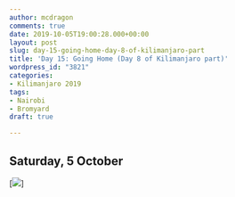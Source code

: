 ```yaml
---
author: mcdragon
comments: true
date: 2019-10-05T19:00:28.000+00:00
layout: post
slug: day-15-going-home-day-8-of-kilimanjaro-part
title: 'Day 15: Going Home (Day 8 of Kilimanjaro part)'
wordpress_id: "3821"
categories:
- Kilimanjaro 2019
tags:
- Nairobi
- Bromyard
draft: true

---
```

## Saturday, 5 October



 [![](https://dwlcvfkt1l4wn.cloudfront.net/2019/10/2019-10-02-06.23.47.resized.jpg)]